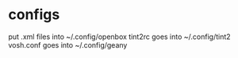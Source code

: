 configs
=======
put .xml files into ~/.config/openbox
tint2rc goes into ~/.config/tint2
vosh.conf goes into ~/.config/geany
